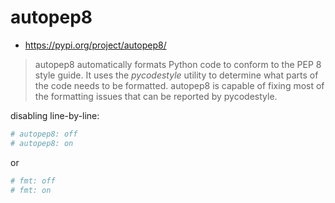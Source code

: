 # autopep8
* https://pypi.org/project/autopep8/

> autopep8 automatically formats Python code to conform to the PEP 8 style guide. It uses the *pycodestyle* utility to determine what parts of the code needs to be formatted. autopep8 is capable of fixing most of the formatting issues that can be reported by pycodestyle.

disabling line-by-line:
```python
# autopep8: off
# autopep8: on
```
or
```python
# fmt: off
# fmt: on
```